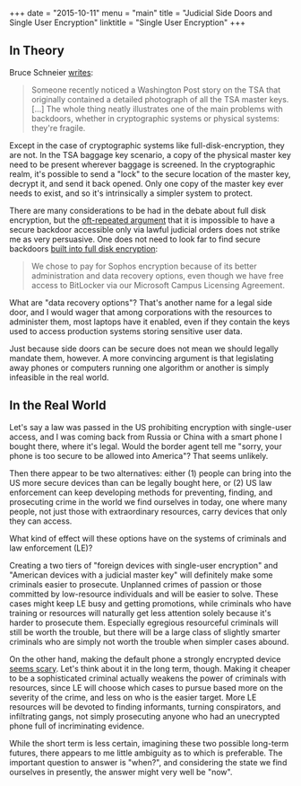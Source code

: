 +++
date = "2015-10-11"
menu = "main"
title = "Judicial Side Doors and Single User Encryption"
linktitle = "Single User Encryption"
+++

## In Theory

Bruce Schneier [writes](https://www.schneier.com/blog/archives/2015/09/tsa_master_keys.html):

> Someone recently noticed a Washington Post story on the TSA that originally contained a detailed photograph of all the TSA master keys. [...] The whole thing neatly illustrates one of the main problems with backdoors, whether in cryptographic systems or physical systems: they're fragile.

Except in the case of cryptographic systems like full-disk-encryption, they are not. In the TSA baggage key scenario, a copy of the physical master key need to be present wherever baggage is screened. In the cryptographic realm, it's possible to send a "lock" to the secure location of the master key, decrypt it, and send it back opened. Only one copy of the master key ever needs to exist, and so it's intrinsically a simpler system to protect.

There are many considerations to be had in the debate about full disk encryption, but the [oft-repeated argument](https://www.eff.org/deeplinks/2015/08/it-again-law-enforcement-officials-anti-encryption-new-york-times-op-ed) that it is impossible to have a secure backdoor accessible only via lawful judicial orders does not strike me as very persuasive. One does not need to look far to find secure backdoors [built into full disk encryption](https://secure2.sophos.com/en-us/lp/sem/enterprise-encryption-trial.aspx):

> We chose to pay for Sophos encryption because of its better administration and data recovery options, even though we have free access to BitLocker via our Microsoft Campus Licensing Agreement.

What are "data recovery options"? That's another name for a legal side door, and I would wager that among corporations with the resources to administer them, most laptops have it enabled, even if they contain the keys used to access production systems storing sensitive user data.

Just because side doors can be secure does not mean we should legally mandate them, however. A more convincing argument is that legislating away phones or computers running one algorithm or another is simply infeasible in the real world.

## In the Real World

Let's say a law was passed in the US prohibiting encryption with single-user access, and I was coming back from Russia or China with a smart phone I bought there, where it's legal. Would the border agent tell me "sorry, your phone is too secure to be allowed into America"? That seems unlikely.

Then there appear to be two alternatives: either (1) people can bring into the US more secure devices than can be legally bought here, or (2) US law enforcement can keep developing methods for preventing, finding, and prosecuting crime in the world we find ourselves in today, one where many people, not just those with extraordinary resources, carry devices that only they can access.

What kind of effect will these options have on the systems of criminals and law enforcement (LE)?

Creating a two tiers of "foreign devices with single-user encryption" and "American devices with a judicial master key" will definitely make some criminals easier to prosecute. Unplanned crimes of passion or those committed by low-resource individuals and will be easier to solve. These cases might keep LE busy and getting promotions, while criminals who have training or resources will naturally get less attention solely because it's harder to prosecute them. Especially egregious resourceful criminals will still be worth the trouble, but there will be a large class of slightly smarter criminals who are simply not worth the trouble when simpler cases abound.

On the other hand, making the default phone a strongly encrypted device [seems scary](https://www.nytimes.com/2015/08/12/opinion/apple-google-when-phone-encryption-blocks-justice.html). Let's think about it in the long term, though. Making it cheaper to be a sophisticated criminal actually weakens the power of criminals with resources, since LE will choose which cases to pursue based more on the severity of the crime, and less on who is the easier target. More LE resources will be devoted to finding informants, turning conspirators, and infiltrating gangs, not simply prosecuting anyone who had an unecrypted phone full of incriminating evidence.

While the short term is less certain, imagining these two possible long-term futures, there appears to me little ambiguity as to which is preferable. The important question to answer is "when?", and considering the state we find ourselves in presently, the answer might very well be "now".

